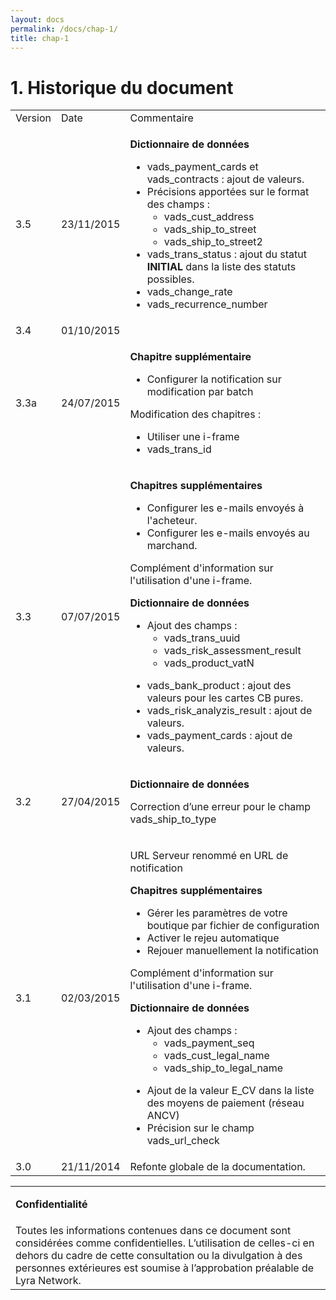 ```yaml
---
layout: docs
permalink: /docs/chap-1/
title: chap-1
---
```

<h1>
1. Historique du document
</h1>
 
<p>
 
<table>
      
<tr>
 
 <td>
Version
 </td>
 
 <td>
Date
 </td>
 
 <td>
Commentaire
 </td>
 
</tr>
   
<tr>
 
 <td>
3.5
 </td>
 
 <td>
23/11/2015
 </td>
 
 <td>
 
 <p>

<b>Dictionnaire de données</b>
 </p>
 

 <ul>
 
  <li>
vads_payment_cards et vads_contracts : ajout de valeurs.
  </li>
 
  <li>
Précisions apportées sur le format des champs :

  <ul>
 
   <li>
vads_cust_address
   </li>
 
  </ul>


  <ul>
 
   <li>
vads_ship_to_street
   </li>
 
   <li>
vads_ship_to_street2
   </li>
 
  </ul>

  </li>
 
  <li>
vads_trans_status : ajout du statut 
<b>INITIAL</b> dans la liste des statuts possibles.
  </li>
 
  <li>
vads_change_rate
  </li>
 
  <li>
vads_recurrence_number
  </li>
 
 </ul>
 
 </td>
 
</tr>
 
<tr>
 
 <td>
3.4
 </td>
 
 <td>
01/10/2015
 </td>
 
 <td>

 </td>
 
</tr>
 
<tr>
 
 <td>
3.3a
 </td>
 
 <td>
24/07/2015
 </td>
 
 <td>

<b>Chapitre supplémentaire</b>
 <p>
 

 <ul>
 
  <li>
Configurer la notification sur modification par batch
  </li>
 
 </ul>
 
 </p>

 <p>
Modification des chapitres :
 </p>

 <p>
 

 <ul>
 
  <li>
Utiliser une i-frame
  </li>
 
  <li>
vads_trans_id
  </li>
 
 </ul>
 
 </p>

 </td>
 
</tr>
 
<tr>
 
 <td>
3.3
 </td>
 
 <td>
07/07/2015
 </td>
 
 <td>

 <p>

<b>Chapitres supplémentaires</b>
 </p>

 <p>
 

 <ul>
 
  <li>
Configurer les e-mails envoyés à l&#x27;acheteur.
  </li>
 
  <li>
Configurer les e-mails envoyés au marchand.
  </li>
 
 </ul>
 
 </p>

 <p>

 </p>

 <p>
Complément d&#x27;information sur l&#x27;utilisation d&#x27;une i-frame.
 </p>

 <p>

 </p>

<b>Dictionnaire de données</b>
 <p>
 

 <ul>
 
  <li>
Ajout des champs :

  <ul>
 
   <li>
vads_trans_uuid
   </li>
 
   <li>
vads_risk_assessment_result
   </li>
 
   <li>
vads_product_vatN
   </li>
 
  </ul>

  </li>
 
 </ul>
 
 </p>

 <p>
 

 <ul>
 
  <li>
vads_bank_product : ajout des valeurs pour les cartes CB pures.
  </li>
 
  <li>
vads_risk_analyzis_result : ajout de valeurs.
  </li>
 
  <li>
vads_payment_cards : ajout de valeurs.
  </li>
 
 </ul>
 
 </p>

 </td>
 
</tr>
 
<tr>
 
 <td>
3.2
 </td>
 
 <td>
27/04/2015
 </td>
 
 <td>

<b>Dictionnaire de données</b>
 <p>
Correction d’une erreur pour le champ vads_ship_to_type
 </p>

 </td>
 
</tr>
 
<tr>
 
 <td>
3.1
 </td>
 
 <td>
02/03/2015
 </td>
 
 <td>
 
 <p>
URL Serveur renommé en URL de notification
 </p>
 
 <p>

<b>Chapitres supplémentaires</b>
 </p>
 
 <p>
 

 <ul>
 
  <li>
Gérer les paramètres de votre boutique par fichier de configuration
  </li>
 
  <li>
Activer le rejeu automatique
  </li>
 
  <li>
Rejouer manuellement la notification
  </li>
 
 </ul>
 
 </p>
 
 <p>

 </p>
 
 <p>
Complément d&#x27;information sur l&#x27;utilisation d&#x27;une i-frame.
 </p>
 
 <p>

 </p>
 
 <p>

<b>Dictionnaire de données</b>
 </p>
 
 <p>
 

 <ul>
 
  <li>
Ajout des champs :

  <ul>
 
   <li>
vads_payment_seq
   </li>
 
   <li>
vads_cust_legal_name
   </li>
 
   <li>
vads_ship_to_legal_name
   </li>
 
  </ul>

  </li>
 
 </ul>
 
 </p>
 
 <p>
 

 <ul>
 
  <li>
Ajout de la valeur E_CV dans la liste des moyens de paiement (réseau ANCV)
  </li>
 
  <li>
Précision sur le champ vads_url_check
  </li>
 
 </ul>
 
 </p>
  
 </td>
 
</tr>
 
<tr>
 
 <td>
3.0
 </td>
 
 <td>
21/11/2014
 </td>
 
 <td>
Refonte globale de la documentation.
 </td>
 
</tr>
   
</table>
 
</p>
 
<p>

</p>
 
<p>

</p>
 
<p>

</p>
 
<p>

</p>
 
<p>

</p>
 
<p>

</p>
 
<p>

</p>
 
<p>

</p>
 
<p>

</p>
 
<p>

</p>
 
<p>

</p>
 
<p>
 
<table>
    
<tr>
 
 <td>
 
<b>Confidentialité</b> 
 </td>
 
</tr>
 
<tr>
 
 <td>
 Toutes les informations contenues dans ce document sont considérées comme confidentielles. L’utilisation de celles-ci en dehors du cadre de cette consultation ou la divulgation à des personnes extérieures est soumise à l’approbation préalable de Lyra Network. 
 </td>
 
</tr>
   
</table>
 
</p>
 <!-- tla1409039700472.xml -->
